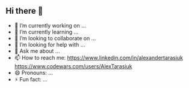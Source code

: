 ## Hi there 👋

- 🔭 I’m currently working on ...
- 🌱 I’m currently learning ...
- 👯 I’m looking to collaborate on ...
- 🤔 I’m looking for help with ...
- 💬 Ask me about ...
- 📫 How to reach me: https://www.linkedin.com/in/alexandertarasiuk  https://www.codewars.com/users/AlexTarasiuk
- 😄 Pronouns: ...
- ⚡ Fun fact: ...
